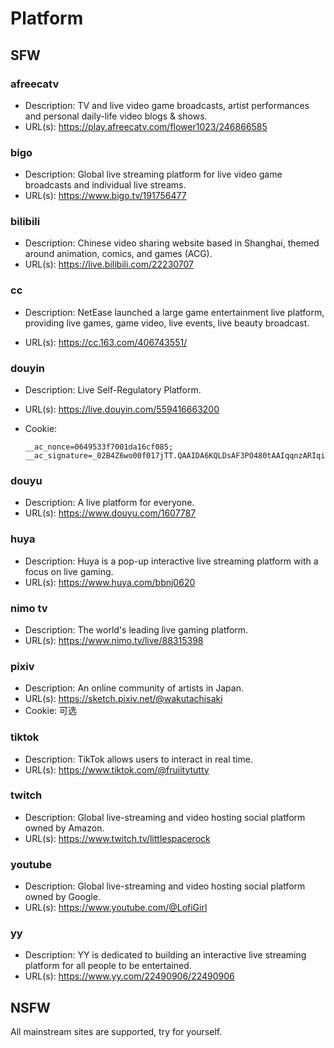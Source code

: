 # Platform

## SFW

### afreecatv

- Description: TV and live video game broadcasts, artist performances and personal daily-life video blogs & shows.
- URL(s): https://play.afreecatv.com/flower1023/246866585

### bigo

- Description: Global live streaming platform for live video game broadcasts and individual live streams.
- URL(s): https://www.bigo.tv/191756477

### bilibili

- Description: Chinese video sharing website based in Shanghai, themed around animation, comics, and games (ACG).
- URL(s): https://live.bilibili.com/22230707

### cc

- Description: NetEase launched a large game entertainment live platform, providing live games, game video, live events, live beauty broadcast.

- URL(s): https://cc.163.com/406743551/

### douyin

- Description: Live Self-Regulatory Platform.

- URL(s): https://live.douyin.com/559416663200

- Cookie:

  ```
  __ac_nonce=0649533f7001da16cf085; __ac_signature=_02B4Z6wo00f017jTT.QAAIDA6KQLDsAF3PO480tAAIqqnzARIqih9MSxHN77OzLal66fvCb8ZvDa0CJa2lWECc5ZxytADPq2bmK6MIdweo9ELlYjlzYkBwBvvcodo395ANMMlyA6J0mW0Hz3b5;
  ```

### douyu

- Description: A live platform for everyone.
- URL(s): https://www.douyu.com/1607787

### huya

- Description: Huya is a pop-up interactive live streaming platform with a focus on live gaming.
- URL(s): https://www.huya.com/bbnj0620

### nimo tv

- Description: The world's leading live gaming platform.
- URL(s): https://www.nimo.tv/live/88315398

### pixiv

- Description: An online community of artists in Japan.
- URL(s): https://sketch.pixiv.net/@wakutachisaki
- Cookie: 可选

### tiktok

- Description: TikTok allows users to interact in real time.
- URL(s): https://www.tiktok.com/@fruiitytutty

### twitch

- Description: Global live-streaming and video hosting social platform owned by Amazon.
- URL(s): https://www.twitch.tv/littlespacerock

### youtube

- Description: Global live-streaming and video hosting social platform owned by Google.
- URL(s): https://www.youtube.com/@LofiGirl

### yy

- Description: YY is dedicated to building an interactive live streaming platform for all people to be entertained.
- URL(s): https://www.yy.com/22490906/22490906

## NSFW

All mainstream sites are supported, try for yourself.